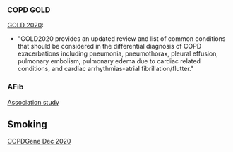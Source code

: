 
### COPD GOLD ###
[GOLD 2020](https://journal.copdfoundation.org/jcopdf/id/1268/Journal-ClubCOPD2020-Update-Global-Initiative-for-Chronic-Obstructive-Lung-Disease-2020-Report-and-the-Journal-of-the-COPD-Foundation-Special-Edition-Moving-to-a-New-Definition-for-COPD-COPDGene-2019):

- "GOLD2020 provides an updated review and list of common conditions that should be considered in the differential diagnosis of COPD exacerbations including
pneumonia, pneumothorax, pleural effusion, pulmonary embolism, pulmonary edema due to cardiac related conditions, and cardiac arrhythmias-atrial fibrillation/flutter."

### AFib ###
[Association study](https://www.ncbi.nlm.nih.gov/pmc/articles/PMC6436530/pdf/nihms-1009092.pdf)


## Smoking

[COPDGene Dec 2020](https://journal.copdfoundation.org/Portals/0/JCOPDF/InPress/JCOPDF-2020-0140-InPress.pdf)
